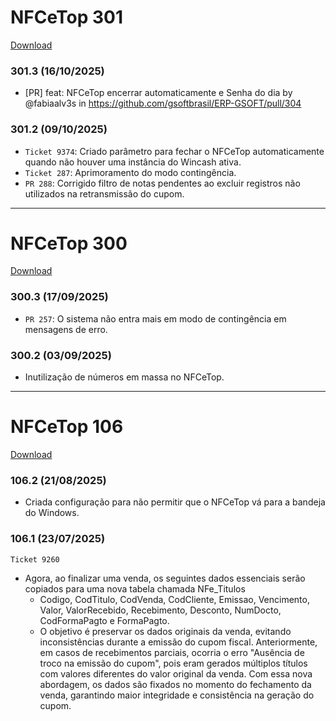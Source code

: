 # NFCeTop 301
[Download](https://servidor.gsoft.com.br/NFCeTop/301/NFCeTop.exe)

### 301.3 (16/10/2025)
* [PR] feat: NFCeTop encerrar automaticamente e Senha do dia by @fabiaalv3s in https://github.com/gsoftbrasil/ERP-GSOFT/pull/304

### 301.2 (09/10/2025)
* ``Ticket 9374``: Criado parâmetro para fechar o NFCeTop automaticamente quando não houver uma instância do Wincash ativa.
* ``Ticket 287``: Aprimoramento do modo contingência.
* ``PR 288``: Corrigido filtro de notas pendentes ao excluir registros não utilizados na retransmissão do cupom.

___

# NFCeTop 300
[Download](https://servidor.gsoft.com.br/NFCeTop/300/NFCeTop.exe)

### 300.3 (17/09/2025)
* ``PR 257``: O sistema não entra mais em modo de contingência em mensagens de erro.

### 300.2 (03/09/2025)
- Inutilização de números em massa no NFCeTop.

___

# NFCeTop 106
[Download](https://servidor.gsoft.com.br/NFCeTop/106/NFCeTop.exe)

### 106.2 (21/08/2025)
- Criada configuração para não permitir que o NFCeTop vá para a bandeja do Windows.

### 106.1 (23/07/2025)

``Ticket 9260``
- Agora, ao finalizar uma venda, os seguintes dados essenciais serão copiados para uma nova tabela chamada NFe_Titulos
  - Codigo, CodTitulo, CodVenda, CodCliente, Emissao, Vencimento, Valor, ValorRecebido, Recebimento, Desconto, NumDocto, CodFormaPagto e FormaPagto.
  - O objetivo é preservar os dados originais da venda, evitando inconsistências durante a emissão do cupom fiscal. Anteriormente, em casos de recebimentos parciais, ocorria o erro "Ausência de troco na emissão do cupom", pois eram gerados múltiplos títulos com valores diferentes do valor original da venda. Com essa nova abordagem, os dados são fixados no momento do fechamento da venda, garantindo maior integridade e consistência na geração do cupom.

